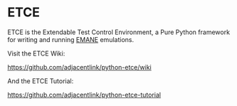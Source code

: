 ETCE
==

ETCE is the Extendable Test Control Environment, a Pure Python
framework for writing and running
[EMANE](https://github.com/adjacentlink/emane) emulations.

Visit the ETCE Wiki:

 https://github.com/adjacentlink/python-etce/wiki

And the ETCE Tutorial:

 https://github.com/adjacentlink/python-etce-tutorial
